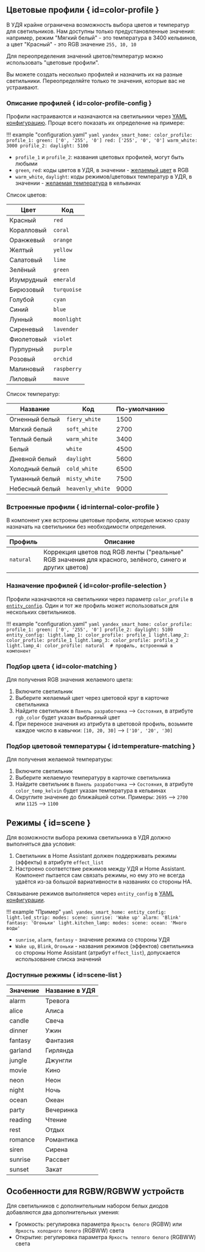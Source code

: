 ## Цветовые профили { id=color-profile }

В УДЯ крайне ограничена возможность выбора цветов и температур для светильников.
Нам доступны только предустановленные значения: например, режим "Мягкий белый" - это температура в 3400 кельвинов, а цвет "Красный" - это RGB значение `255, 10, 10`

Для переопределения значений цветов/температур можно использовать "цветовые профили".

Вы можете создать несколько профилей и назначить их на разные светильники. Переопределяйте только те значения, которые вас не устраивают.

### Описание профилей { id=color-profile-config }

Профили настраиваются и назначаются на светильники через [YAML конфигурацию](../config/getting-started.md). Проще всего показать их определение на примере:

!!! example "configuration.yaml"
    ```yaml
    yandex_smart_home:
      color_profile:
        profile_1:
          green: ['0', '255', '0']
          red: ['255', '0', '0']
          warm_white: 3000
        profile_2:
          daylight: 5100
    ```

* `profile_1` и `profile_2`: названия цветовых профилей, могут быть любыми
* `green`, `red`: коды цветов в УДЯ, в значении - [желаемый цвет](#color-matching) в RGB
* `warm_white`, `daylight`: коды режимов/цветовых температур в УДЯ, в значении - [желаемая температура](#temperature-matching) в кельвинах

Список цветов:

| Цвет       | Код         |
| ---------- | ----------- |
| Красный    | `red`       |
| Коралловый | `coral`     |
| Оранжевый  | `orange`    |
| Желтый     | `yellow`    |
| Салатовый  | `lime`      |
| Зелёный    | `green`     |
| Изумрудный | `emerald`   |
| Бирюзовый  | `turquoise` |
| Голубой    | `cyan`      |
| Синий      | `blue`      |
| Лунный     | `moonlight` |
| Сиреневый  | `lavender`  |
| Фиолетовый | `violet`    |
| Пурпурный  | `purple`    |
| Розовый    | `orchid`    |
| Малиновый  | `raspberry` |
| Лиловый    | `mauve`     |

Список температур:

| Название       | Код              | По-умолчанию |
| -------------- | ---------------- | ------------ |
| Огненный белый | `fiery_white`    | 1500         |
| Мягкий белый   | `soft_white`     | 2700         |
| Теплый белый   | `warm_white`     | 3400         |
| Белый          | `white`          | 4500         |
| Дневной белый  | `daylight`       | 5600         |
| Холодный белый | `cold_white`     | 6500         |
| Туманный белый | `misty_white`    | 7500         |
| Небесный белый | `heavenly_white` | 9000         |

### Встроенные профили { id=internal-color-profile }

В компонент уже встроены цветовые профили, которые можно сразу назначать на светильники без необходимости определения.

| Профиль   | Описание                                                                                                |
| --------- | ------------------------------------------------------------------------------------------------------- |
| `natural` | Коррекция цветов под RGB ленты ("реальные" RGB значения для красного, зелёного, синего и других цветов) |

### Назначение профилей { id=color-profile-selection }

Профили назначаются на светильники через параметр `color_profile` в [`entity_config`](../config/entity.md). Один и тот же профиль может использоваться для нескольких светильников.

!!! example "configuration.yaml"
    ```yaml
    yandex_smart_home:
      color_profile:
        profile_1:
          green: ['0', '255', '0']
        profile_2:
          daylight: 5100
      entity_config:
        light.lamp_1:
          color_profile: profile_1
        light.lamp_2:
          color_profile: profile_1
        light.lamp_3:
          color_profile: profile_2
        light.lamp_4:
          color_profile: natural  # профиль, встроенный в компонент
    ```

### Подбор цвета { id=color-matching }

Для получения RGB значения желаемого цвета:

1. Включите светильник
2. Выберите желаемый цвет через цветовой круг в карточке светильника
3. Найдите светильник в `Панель разработчика` --> `Состояния`, в атрибуте `rgb_color` будет указан выбранный цвет
4. При переносе значения из атрибута в цветовой профиль, возьмите каждое число в кавычки: `[10, 20, 30]` --> `['10', '20', '30]`

### Подбор цветовой температуры { id=temperature-matching }

Для получения желаемой температуры:

1. Включите светильник
2. Выберите желаемую температуру в карточке светильника
3. Найдите светильник в `Панель разработчика` --> `Состояния`, в атрибуте `color_temp_kelvin` будет указан температура в кельвинах
4. Округлите значение до ближайшей сотни. Примеры: `2695` --> `2700` или `1125` --> `1100`

## Режимы { id=scene }

Для возможности выбора режима светильника в УДЯ должно выполняться два условия:

1. Светильник в Home Assistant должен поддерживать режимы (эффекты) в атрибуте `effect_list`
2. Настроено соответствие режимов между УДЯ и Home Assistant. Компонент пытается сам связать режимы, но ему это не всегда удаётся из-за большой вариативности в названиях со стороны HA.

Связывание режимов выполняется через `entity_config` в [YAML конфигурации](../config/getting-started.md#yaml).

!!! example "Пример"
    ```yaml
    yandex_smart_home:
      entity_config:
        light.led_strip:
          modes:
            scene:
              sunrise: 'Wake up'
              alarm: 'Blink'
              fantasy: 'Огоньки'
        light.kitchen_lamp:
          modes:
            scene:
              ocean: 'Много воды'
    ```

* `sunrise`, `alarm`, `fantasy` - значение режима со стороны УДЯ
* `Wake up`, `Blink`, `Огоньки` - названия режимов (эффектов) светильника со стороны Home Assistant (атрибут `effect_list`), допускается использование списка значений

### Доступные режимы  { id=scene-list }

| Значение | Название в УДЯ |
| -------- | -------------- |
| alarm    | Тревога        |
| alice    | Алиса          |
| candle   | Свеча          |
| dinner   | Ужин           |
| fantasy  | Фантазия       |
| garland  | Гирлянда       |
| jungle   | Джунгли        |
| movie    | Кино           |
| neon     | Неон           |
| night    | Ночь           |
| ocean    | Океан          |
| party    | Вечеринка      |
| reading  | Чтение         |
| rest     | Отдых          |
| romance  | Романтика      |
| siren    | Сирена         |
| sunrise  | Рассвет        |
| sunset   | Закат          |

## Особенности для RGBW/RGBWW устройств

Для светильников с дополнительным набором белых диодов добавляются два дополнительных умения:

* Громкость: регулировка параметра `Яркость белого` (RGBW) или `Яркость холодного белого` (RGBWW) света
* Открытие: регулировка параметра `Яркость теплого белого` (RGBWW) света
